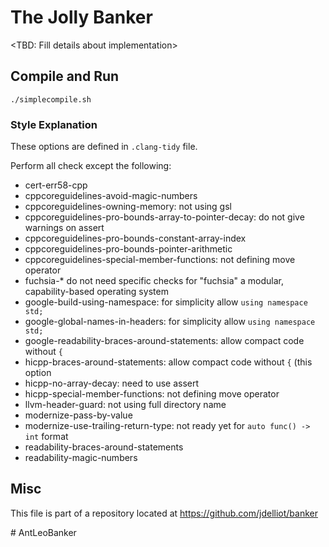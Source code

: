 # The Jolly Banker

<TBD: Fill details about implementation>

## Compile and Run

```
./simplecompile.sh
```

### Style Explanation
These options are defined in `.clang-tidy` file.

Perform all check except the following:

- cert-err58-cpp
- cppcoreguidelines-avoid-magic-numbers
- cppcoreguidelines-owning-memory: not using gsl
- cppcoreguidelines-pro-bounds-array-to-pointer-decay: do not give warnings on assert
- cppcoreguidelines-pro-bounds-constant-array-index
- cppcoreguidelines-pro-bounds-pointer-arithmetic
- cppcoreguidelines-special-member-functions: not defining move operator
- fuchsia-* do not need specific checks for "fuchsia" a modular, capability-based operating system
- google-build-using-namespace: for simplicity allow `using namespace std;`
- google-global-names-in-headers: for simplicity allow `using namespace std;`
- google-readability-braces-around-statements: allow compact code without `{`
- hicpp-braces-around-statements: allow compact code without `{` (this option
- hicpp-no-array-decay: need to use assert
- hicpp-special-member-functions: not defining move operator
- llvm-header-guard: not using full directory name
- modernize-pass-by-value
- modernize-use-trailing-return-type: not ready yet for `auto func() -> int` format
- readability-braces-around-statements
- readability-magic-numbers

## Misc

This file is part of a repository located at
https://github.com/jdelliot/banker

#   A n t L e o B a n k e r  
 